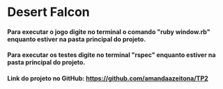 # Desert Falcon

#### Para executar o jogo digite no terminal o comando "ruby window.rb" enquanto estiver na pasta principal do projeto.
#### Para executar os testes digite no terminal "rspec" enquanto estiver na pasta principal do projeto.

#### Link do projeto no GitHub: https://github.com/amandaazeitona/TP2
